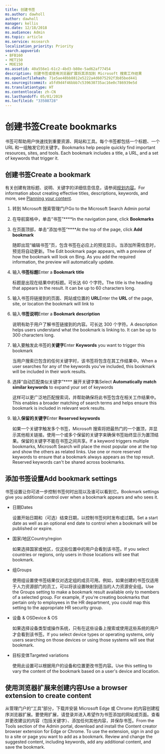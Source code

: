 ```yaml
---
title: 创建书签
ms.author: dawholl
author: dawholl
manager: kellis
ms.date: 12/18/2018
ms.audience: Admin
ms.topic: article
ms.service: mssearch
localization_priority: Priority
search.appverid:
- BFB160
- MET150
- MOE150
ms.assetid: 40a556e1-61c2-4bd3-b80e-5ad62af77454
description: 创建书签或使用浏览器扩展将其添加到 Microsoft 搜索工作结果
ms.openlocfilehash: 71e5ae48bb8812e5222a4d6075292f3b85bed441
ms.sourcegitcommit: a5fd9d4f46bbb7c539630735ac16e0c786939e5d
ms.translationtype: HT
ms.contentlocale: zh-CN
ms.lasthandoff: 05/01/2019
ms.locfileid: "33508728"
---
```

# <a name="create-bookmarks"></a><span data-ttu-id="96941-103">创建书签</span><span class="sxs-lookup"><span data-stu-id="96941-103">Create bookmarks</span></span>

<span data-ttu-id="96941-p101">书签可帮助用户快速找到重要资源、网站和工具。每个书签都包括一个标题、一个 URL 和一组触发它的关键字。</span><span class="sxs-lookup"><span data-stu-id="96941-p101">Bookmarks help people quickly find important resources, sites, and tools. Each bookmark includes a title, a URL, and a set of keywords that trigger it.</span></span>
  
## <a name="create-a-bookmark"></a><span data-ttu-id="96941-106">创建书签</span><span class="sxs-lookup"><span data-stu-id="96941-106">Create a bookmark</span></span>

<span data-ttu-id="96941-107">有关创建有效标题、说明、关键字的详细信息信息，请参阅[规划内容](plan-your-content.md)。</span><span class="sxs-lookup"><span data-stu-id="96941-107">For information about creating effective titles, descriptions, keywords, and more, see [Planning your content](plan-your-content.md).</span></span>
  
1. <span data-ttu-id="96941-108">转到 Microsoft 搜索管理门户</span><span class="sxs-lookup"><span data-stu-id="96941-108">Go to the Microsoft Search Admin portal</span></span>
    
2. <span data-ttu-id="96941-109">在导航窗格中，单击“书签”\*\*\*\*</span><span class="sxs-lookup"><span data-stu-id="96941-109">In the navigation pane, click **Bookmarks**</span></span>
    
3. <span data-ttu-id="96941-110">在页面顶部，单击“添加书签”\*\*\*\*</span><span class="sxs-lookup"><span data-stu-id="96941-110">At the top of the page, click **Add bookmark**</span></span>
    
    <span data-ttu-id="96941-p102">随即出现“编辑书签”页，包含书签在必应上的预览显示。当添加所需信息时，预览将自动更新。</span><span class="sxs-lookup"><span data-stu-id="96941-p102">The Edit bookmark page appears, with a preview of how the bookmark will look on Bing. As you add the required information, the preview will automatically update.</span></span>
    
4. <span data-ttu-id="96941-113">输入**书签标题**</span><span class="sxs-lookup"><span data-stu-id="96941-113">Enter a **Bookmark title**</span></span>
    
    <span data-ttu-id="96941-p103">标题是出现在结果中的标题。可长达 60 个字符。</span><span class="sxs-lookup"><span data-stu-id="96941-p103">The title is the heading that appears in the result. It can be up to 60 characters long.</span></span>
    
5. <span data-ttu-id="96941-116">输入书签将链接到的页面、网站或位置的 **URL**</span><span class="sxs-lookup"><span data-stu-id="96941-116">Enter the **URL** of the page, site, or location the bookmark will link to</span></span> 
    
6. <span data-ttu-id="96941-117">输入**书签说明**</span><span class="sxs-lookup"><span data-stu-id="96941-117">Enter a **Bookmark description**</span></span>
    
    <span data-ttu-id="96941-p104">说明有助于用户了解书签链接到的内容。可长达 300 个字符。</span><span class="sxs-lookup"><span data-stu-id="96941-p104">A description helps users understand what the bookmark is linking to. It can be up to 300 characters long.</span></span>
    
7. <span data-ttu-id="96941-120">输入要触发此书签的**关键字**</span><span class="sxs-lookup"><span data-stu-id="96941-120">Enter **Keywords** you want to trigger this bookmark</span></span> 
    
    <span data-ttu-id="96941-121">当用户搜索已包含的任何关键字时，该书签将包含在其工作结果中。</span><span class="sxs-lookup"><span data-stu-id="96941-121">When a user searches for any of the keywords you've included, this bookmark will be included in their work results.</span></span>
    
8. <span data-ttu-id="96941-122">选择“自动匹配类似关键字”\*\*\*\* 展开关键字集</span><span class="sxs-lookup"><span data-stu-id="96941-122">Select **Automatically match similar keywords** to expand your set of keywords</span></span> 
    
    <span data-ttu-id="96941-123">这样可以更广泛地匹配搜索词，并帮助确保将此书签包含在相关工作结果中。</span><span class="sxs-lookup"><span data-stu-id="96941-123">This enables a broader matching of search terms and helps ensure this bookmark is included in relevant work results.</span></span>
    
9. <span data-ttu-id="96941-124">输入**保留的关键字**</span><span class="sxs-lookup"><span data-stu-id="96941-124">Enter **Reserved keywords**</span></span>
    
    <span data-ttu-id="96941-p105">如果一个关键字触发多个书签，Microsoft 搜索将把最热门的一个置顶，并显示其他相关链接。使用一个或多个保留的关键字来确保书签始终显示为置顶结果。保留的关键字不能在书签之间共享。</span><span class="sxs-lookup"><span data-stu-id="96941-p105">If a keyword triggers multiple bookmarks, Microsoft Search will place the most popular one at the top and show the others as related links. Use one or more reserved keywords to ensure that a bookmark always appears as the top result. Reserved keywords can't be shared across bookmarks.</span></span>
    
## <a name="add-bookmark-settings"></a><span data-ttu-id="96941-128">添加书签设置</span><span class="sxs-lookup"><span data-stu-id="96941-128">Add bookmark settings</span></span>

<span data-ttu-id="96941-129">书签设置让你可进一步控制书签何时出现以及谁可以看到它。</span><span class="sxs-lookup"><span data-stu-id="96941-129">Bookmark settings give you additional control over when a bookmark appears and who sees it.</span></span>
  
- <span data-ttu-id="96941-130">日期</span><span class="sxs-lookup"><span data-stu-id="96941-130">Dates</span></span>
    
    <span data-ttu-id="96941-131">设置开始日期和（可选）结束日期，以控制书签何时发布或过期。</span><span class="sxs-lookup"><span data-stu-id="96941-131">Set a start date as well as an optional end date to control when a bookmark will be published or expire.</span></span> 
    
- <span data-ttu-id="96941-132">国家/地区</span><span class="sxs-lookup"><span data-stu-id="96941-132">Country/region</span></span>
    
    <span data-ttu-id="96941-133">如果选择国家或地区，仅这些位置中的用户会看到该书签。</span><span class="sxs-lookup"><span data-stu-id="96941-133">If you select countries or regions, only users in those locations will see that bookmark.</span></span>
    
- <span data-ttu-id="96941-134">组</span><span class="sxs-lookup"><span data-stu-id="96941-134">Groups</span></span>
    
    <span data-ttu-id="96941-p106">使用组设置使书签结果仅对选定组的成员可用。例如，如果创建的书签仅适用于人力资源部门的员工，可以将该设置映射到适当的人力资源安全组。</span><span class="sxs-lookup"><span data-stu-id="96941-p106">Use the Groups setting to make a bookmark result available only to members of a selected group. For example, if you're creating bookmarks that pertain only to employees in the HR department, you could map this setting to the appropriate HR security group.</span></span>
    
- <span data-ttu-id="96941-137">设备 &amp; OS</span><span class="sxs-lookup"><span data-stu-id="96941-137">Device &amp; OS</span></span>
    
    <span data-ttu-id="96941-138">如果选择设备类型或操作系统，只有在这些设备上搜索或使用这些系统的用户才会看到该书签。</span><span class="sxs-lookup"><span data-stu-id="96941-138">If you select device types or operating systems, only users searching on those devices or using those systems will see that bookmark.</span></span>
    
- <span data-ttu-id="96941-139">目标变体</span><span class="sxs-lookup"><span data-stu-id="96941-139">Targeted variations</span></span>
    
    <span data-ttu-id="96941-140">使用此设置可以根据用户的设备和位置更改书签内容。</span><span class="sxs-lookup"><span data-stu-id="96941-140">Use this setting to vary the content of the bookmark based on a user's device and location.</span></span>
    
## <a name="use-a-browser-extension-to-create-content"></a><span data-ttu-id="96941-141">使用浏览器扩展来创建内容</span><span class="sxs-lookup"><span data-stu-id="96941-141">Use a browser extension to create content</span></span>

<span data-ttu-id="96941-p107">从管理门户的“工具”部分，下载并安装 Microsoft Edge 或 Chrome 的内容创建程序浏览器扩展。要使用扩展，请登录并进入希望作为书签添加的网站或页面。查看并更改建议的内容（包括关键字）、添加任何其他内容，并保存书签。</span><span class="sxs-lookup"><span data-stu-id="96941-p107">From the Tools section of the Admin portal, download and install the Content creator browser extension for Edge or Chrome. To use the extension, sign in and go to a site or page you want to add as a bookmark. Review and change the suggested content, including keywords, add any additional content, and save the bookmark.</span></span>